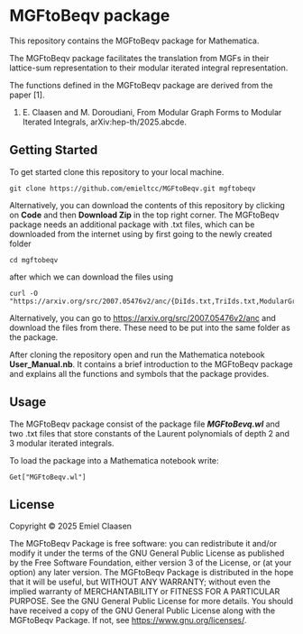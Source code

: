 # MGFtoBeqv package

This repository contains the MGFtoBeqv package for Mathematica.

The MGFtoBeqv package facilitates the translation from MGFs in their lattice-sum representation to their modular iterated integral representation.

The functions defined in the MGFtoBeqv package are derived from the paper [1].

1. E. Claasen and M. Doroudiani, From Modular Graph Forms to Modular Iterated Integrals, arXiv:hep-th/2025.abcde.

## Getting Started

To get started clone this repository to your local machine.

```
git clone https://github.com/emieltcc/MGFtoBeqv.git mgftobeqv
```

Alternatively, you can download the contents of this repository by clicking on **Code** and then **Download Zip** in the top right corner.
The MGFtoBeqv package needs an additional package with .txt files, which can be downloaded from the internet using by first going to the newly created folder

```
cd mgftobeqv
```
after which we can download the files using

```
curl -O "https://arxiv.org/src/2007.05476v2/anc/{DiIds.txt,TriIds.txt,ModularGraphForms.m}"
```

Alternatively, you can go to https://arxiv.org/src/2007.05476v2/anc and download the files from there. These need to be put into the same folder as the package.

After cloning the repository open and run the Mathematica notebook **User_Manual.nb**. It contains a brief introduction to the MGFtoBeqv package and explains all the functions and symbols that the package provides.

## Usage

The MGFtoBeqv package consist of the package file ***MGFtoBevq.wl*** and two .txt files that store constants of the Laurent polynomials of depth 2 and 3 modular iterated integrals.

To load the package into a Mathematica notebook write:

```
Get["MGFtoBeqv.wl"]
```

## License
Copyright © 2025 Emiel Claasen

The MGFtoBeqv Package is free software: you can redistribute it and/or modify it under the terms of the GNU General Public License as published by the Free Software Foundation, either version 3 of the License, or (at your option) any later version.
The MGFtoBeqv Package is distributed in the hope that it will be useful, but WITHOUT ANY WARRANTY; without even the implied warranty of MERCHANTABILITY or FITNESS FOR A PARTICULAR PURPOSE. See the GNU General Public License for more details.
You should have received a copy of the GNU General Public License along with the MGFtoBeqv Package. If not, see https://www.gnu.org/licenses/.
